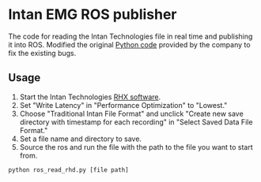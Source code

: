 # Intan EMG ROS publisher
The code for reading the Intan Technologies file in real time and publishing it into ROS. Modified the original [Python code](https://intantech.com/files/load_intan_rhd_format.zip) provided by the company to fix the existing bugs.

## Usage
1. Start the Intan Technologies [RHX software](https://intantech.com/downloads.html?tabSelect=Software).
2. Set "Write Latency" in "Performance Optimization" to "Lowest."
3. Choose "Traditional Intan File Format" and unclick "Create new save directory with timestamp for each recording" in "Select Saved Data File Format."
4. Set a file name and directory to save.
5. Source the ros and run the file with the path to the file you want to start from.
```bash
python ros_read_rhd.py [file path]
```
